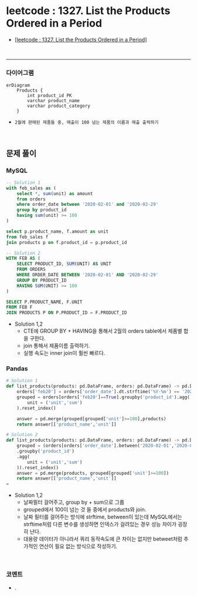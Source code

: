 # leetcode : 1327. List the Products Ordered in a Period
* [[leetcode : 1327. List the Products Ordered in a Period]](https://leetcode.com/problems/list-the-products-ordered-in-a-period/description/)
<br>

---

### **다이어그램**
```mermaid
erDiagram
    Products {
        int product_id PK
        varchar product_name
        varchar product_category
    }
```

* `2월에 판매된 제품들 중, 매출이 100 넘는 제품의 이름과 매출 출력하기`

<br>

## 문제 풀이

### **MySQL**
```SQL
-- Solution 1
with feb_sales as (
    select *, sum(unit) as amount
    from orders
    where order_date between '2020-02-01' and '2020-02-29'
    group by product_id
    having sum(unit) >= 100
)

select p.product_name, f.amount as unit
from feb_sales f
join products p on f.product_id = p.product_id

-- Solution 2
WITH FEB AS (
    SELECT PRODUCT_ID, SUM(UNIT) AS UNIT
    FROM ORDERS
    WHERE ORDER_DATE BETWEEN '2020-02-01' AND '2020-02-29'
    GROUP BY PRODUCT_ID
    HAVING SUM(UNIT) >= 100
)

SELECT P.PRODUCT_NAME, F.UNIT
FROM FEB F
JOIN PRODUCTS P ON P.PRODUCT_ID = F.PRODUCT_ID
```

* Solution 1,2
  * CTE에 GROUP BY + HAVING을 통해서 2월의 orders table에서 제품별 합을 구한다.
  * join 통해서 제품이름 출력하기.
  * 실행 속도는 inner join이 훨씬 빠르다.

### **Pandas**
```python
# Solution 1
def list_products(products: pd.DataFrame, orders: pd.DataFrame) -> pd.DataFrame:
    orders['feb20'] = orders['order_date'].dt.strftime('%Y-%m') == '2020-02'
    grouped = orders[orders['feb20']==True].groupby('product_id').agg(
        unit = ('unit','sum')
    ).reset_index()

    answer = pd.merge(grouped[grouped['unit']>=100],products)
    return answer[['product_name','unit']]

# Solution 2
def list_products(products: pd.DataFrame, orders: pd.DataFrame) -> pd.DataFrame:
    grouped = (orders[orders['order_date'].between('2020-02-01','2020-02-29')]
    .groupby('product_id')
    .agg(
        unit = ('unit','sum')
    )).reset_index()
    answer = pd.merge(products, grouped[grouped['unit']>=100])
    return answer[['product_name','unit']]
=
```

* Solution 1,2
  * 날짜필터 걸어주고, group by + sum으로 그룹
  * grouped에서 100이 넘는 것 들 중에서 products와 join.
  * 날짜 필터를 걸어주는 방식에 strftime, between이 있는데 MySQL에서는 strftime처럼 다른 변수를 생성하면 인덱스가 걸려있는 경우 성능 차이가 굉장히 난다.
  * 대용량 데이터가 아니라서 쿼리 동작속도에 큰 차이는 없지만 betweet처럼 추가적인 연산이 필요 없는 방식으로 작성하기. 

<br>

### **코멘트**
* .
